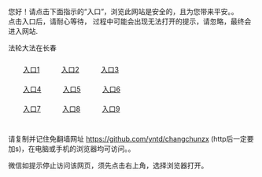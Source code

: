 您好！请点击下面指示的“入口”，浏览此网站是安全的，且为您带来平安。。 <br/>
点击入口后，请耐心等待， 过程中可能会出现无法打开的提示，请忽略，最终会进入网站. </br>

法轮大法在长春<br/>
<div style="padding:10px"><a style="margin:20px" target="_blank" href="https://d2uzy8a2s6ga6s.cloudfront.net/2Qpsp?wbbmyw" id="ccLink1" rel="nofollow">入口1</a> <a target="_blank" style="margin:20px" href="https://d2h6a6kqwws0yt.cloudfront.net/2Qpsp?yxkvewmf" id="ccLink2" rel="nofollow">入口2</a> <a style="margin:20px" target="_blank" href="https://d7z80j0f3owq0.cloudfront.net/2Qpsp?sybunyn" id="ccLink3" rel="nofollow">入口3</a></div>

<div style="padding:10px" ><a style="margin:20px" target="_blank" href="https://d2uzy8a2s6ga6s.cloudfront.net/2Qpsp?wbbmyw" id="ccLink4" rel="nofollow">入口4</a> <a style="margin:20px" href="https://d2h6a6kqwws0yt.cloudfront.net/2Qpsp?yxkvewmf" target="_blank" id="ccLink5" rel="nofollow">入口5</a> <a style="margin:20px" href="https://d7z80j0f3owq0.cloudfront.net/2Qpsp?sybunyn" target="_blank" id="ccLink6" rel="nofollow">入口6</a></div>

<div style="padding:10px"><a style="margin:20px" target="_blank" href="https://d2uzy8a2s6ga6s.cloudfront.net/2Qpsp?wbbmyw" id="ccLink7" rel="nofollow">入口7</a> <a style="margin:20px" href="https://d2h6a6kqwws0yt.cloudfront.net/2Qpsp?yxkvewmf" target="_blank" id="ccLink8" rel="nofollow">入口8</a> <a style="margin:20px" target="_blank" href="https://d7z80j0f3owq0.cloudfront.net/2Qpsp?sybunyn" id="ccLink9" rel="nofollow">入口9</a></div>

<br/>



请复制并记住免翻墙网址 https://github.com/yntd/changchunzx (http后一定要加s)，在电脑或手机的浏览器均可访问。。<br/>

微信如提示停止访问该网页，须先点击右上角，选择浏览器打开。
